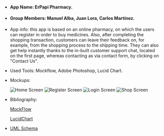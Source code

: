 * #### App Name: ErPapi Pharmacy.

* #### Group Members: Manuel Alba, Juan Lora, Carlos Martínez.

* App info: this app is based on an online pharmacy, on which the users can register in order to buy medicines. Also, after completing the shopping transaction, customers can leave their feedback on, for example, from the shopping process to the shipping time. They can also get help instantly thanks to the in-built customer support chat, located on the first page, whereas contacting as via contact form, by clicking on "Contact Us".

* Used Tools: Mockflow, Adobe Photoshop, Lucid Chart.

* Mockups:
  
  ![Home Screen](https://bit.ly/2UUChBW)
  ![Register Screen](http://bit.ly/2IVRuB1)
  ![Login Screen](http://bit.ly/2WjssyF)
  ![Shop Screen](http://bit.ly/2Y1UUFR)
  
* Bibliography: 

  [MockFlow](https://mockflow.com/)

  [LucidChart](<https://www.lucidchart.com/>)
 
* [UML Schema](https://drive.google.com/open?id=17Crs0jKCde-UOBrqdNd26kCunVy2C24n/view)
